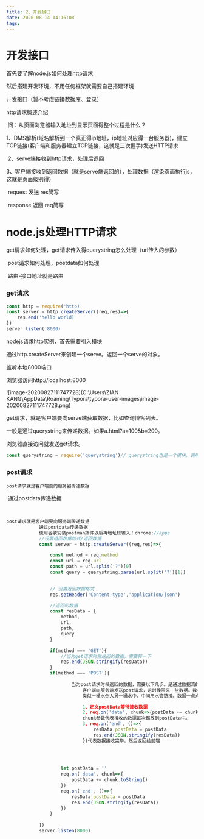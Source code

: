 ```yaml
---
title: 2、开发接口
date: 2020-08-14 14:16:08
tags:
---
```


# 开发接口

首先要了解node.js如何处理http请求

然后搭建开发环境，不用任何框架就需要自己搭建环境

开发接口（暂不考虑链接数据库、登录）

http请求概述介绍

​	问：从页面浏览器输入地址到显示页面得整个过程是什么？

​		1、DMS解析(域名解析到一个真正得ip地址，ip地址对应得一台服务器)，建立TCP链接(客户端和服务器建立TCP链接，这就是三次握手)发送HTTP请求

​		2、serve端接收到http请求，处理后返回

​		3、客户端接收到返回数据（就是serve端返回的），处理数据（渲染页面执行js，这就是页面级别得）



​					request			发送			res简写

​					response		 返回			req简写

# node.js处理HTTP请求

​		get请求如何处理，get请求传入得querystring怎么处理（url传入的参数）

​		post请求如何处理，postdata如何处理

​		路由-接口地址就是路由

### get请求

```javascript
const http = require('http)                       
const server = http.createServer((req,res)=>{
    res.end('hello world)
})
server.listen('8000)
```

nodejs请求http实例，首先需要引入模块

通过http.createServer来创建一个serve。返回一个serve的对象。

监听本地8000端口

浏览器访问http://localhost:8000

![image-20200827111747728](C:\Users\ZIAN KANG\AppData\Roaming\Typora\typora-user-images\image-20200827111747728.png)

get请求，就是客户端要向serve端获取数据，比如查询博客列表。

一般是通过querystring来传递数据。如果a.html?a=100&b=200。

浏览器直接访问就发送get请求。

```javascript
const querystring = require('querystring')// querystring也是一个模块，调用这个模块将url解析
```





### post请求

   	post请求就是客户端要向服务器传递数据

​	   通过postdata传递数据

​		

```javascript
post请求就是客户端要向服务端传递数据
            通过postdata传递数据
            使用谷歌安装postman插件以后再地址栏输入：chrome://apps
            //设置返回数据格式/返回数据
            const server = http.createServer((req,res)=>{

                const method = req.method
                const url = req.url
                const path = url.split('?')[0]
                const query = querystring.parse(url.split('?')[1])
                

                // 设置返回数据格式
                res.setHeader('Content-type','application/json')

                //返回的数据
                const resData = {
                    method,
                    url,
                    path,
                    query
                }

                if(method === 'GET'){
                    //当为get请求时候返回的数据，需要转一下
                    res.end(JSON.stringify(resData))
                }
                if(method === 'POST'){
                    
                        当为post请求时候返回的数据，需要以下几步。是通过数据流的方式。
                            客户端向服务端发送post请求，这时候带来一些数据。数据有时候大有时候小。所以服务端接收数据需要一点一点接收。
                            类似一桶水倒入另一桶水中。中间用水管链接。数据一点点从这个桶流另外一个桶。

                            1、定义postData等待接收数据
                            2、req.on('data', chunk=>{postData += chunk.toString()})代表随时来了数据随时触发。
                            chunk参数代表接收的数据每次都放到postData中。
                            3、req.on('end', ()=>{
                                resData.postData = postData
                                res.end(JSON.stringify(resData))
                            })代表数据接收完毕。然后返回给前端


                    
                    
                    let postData = ''
                    req.on('data', chunk=>{
                        postData += chunk.toString()
                    })
                    req.on('end', ()=>{
                        resData.postData = postData
                        res.end(JSON.stringify(resData))
                    })
                }
                
            })
            server.listen(8000)
```















